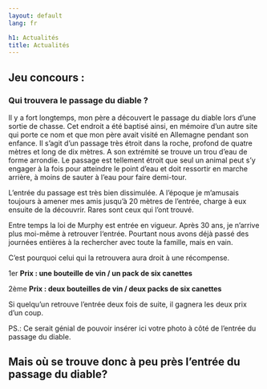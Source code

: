 ```yaml
---
layout: default
lang: fr

h1: Actualités
title: Actualités
---
```


Jeu concours :
--------------

### Qui trouvera le passage du diable ?



Il y a fort longtemps, mon père a découvert le passage du diable lors d’une sortie de chasse. Cet endroit a été baptisé ainsi, en mémoire d’un autre site qui porte ce nom et que mon père avait visité en Allemagne pendant son enfance. Il s’agit d’un passage très étroit dans la roche, profond de quatre mètres et long de dix mètres. A son extrémité se trouve un trou d’eau de forme arrondie. Le passage est tellement étroit que seul un animal peut s’y engager à la fois pour atteindre le point d’eau et doit ressortir en marche arrière, à moins de sauter à l’eau pour faire demi-tour.


L’entrée du passage est très bien dissimulée. A l’époque je m’amusais toujours à amener mes amis jusqu’à 20 mètres de l’entrée, charge à eux ensuite de la découvrir. Rares sont ceux qui l’ont trouvé.



Entre temps la loi de Murphy est entrée en vigueur. Après 30 ans, je n’arrive plus moi-même à retrouver l‘entrée. Pourtant nous avons déjà passé des journées entières à la rechercher avec toute la famille, mais en vain.



C’est pourquoi celui qui la retrouvera aura droit à une récompense.





1er **Prix : une bouteille de vin / un pack de six canettes** 

2ème **Prix : deux bouteilles de vin / deux packs de six canettes**



Si quelqu’un retrouve l’entrée deux fois de suite, il gagnera les deux prix d’un coup.





PS.: Ce serait génial de pouvoir insérer ici votre photo à côté de l’entrée du passage du diable.



Mais où se trouve donc à peu près l’entrée du passage du diable?
---
<!-- P[131,314] -->